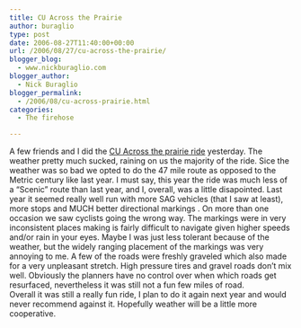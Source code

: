 ```yaml
---
title: CU Across the Prairie
author: buraglio
type: post
date: 2006-08-27T11:40:00+00:00
url: /2006/08/27/cu-across-the-prairie/
blogger_blog:
  - www.nickburaglio.com
blogger_author:
  - Nick Buraglio
blogger_permalink:
  - /2006/08/cu-across-prairie.html
categories:
  - The firehose

---
```

A few friends and I did the [CU Across the prairie ride][1] yesterday. The weather pretty much sucked, raining on us the majority of the ride. Sice the weather was so bad we opted to do the 47 mile route as opposed to the Metric century like last year. I must say, this year the ride was much less of a &#8220;Scenic&#8221; route than last year, and I, overall, was a little disapointed. Last year it seemed really well run with more SAG vehicles (that I saw at least), more stops and MUCH better directional markings . On more than one occasion we saw cyclists going the wrong way. The markings were in very inconsistent places making is fairly difficult to navigate given higher speeds and/or rain in your eyes. Maybe I was just less tolerant because of the weather, but the widely ranging placement of the markings was very annoying to me. A few of the roads were freshly graveled which also made for a very unpleasant stretch. High pressure tires and gravel roads don&#8217;t mix well. Obviously the planners have no control over when which roads get resurfaced, nevertheless it was still not a fun few miles of road.  
Overall it was still a really fun ride, I plan to do it again next year and would never recommend against it. Hopefully weather will be a little more cooperative.

 [1]: http://www.cuacrosstheprairie.org/